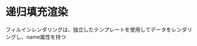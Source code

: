 <template is="exm-article">
<a href="../../publics/examples/fill-temps/demo.html" preview></a>
<a href="../../publics/examples/fill-temps/test-demo.html" main></a>
</template>

# 递归填充渲染

フィルインレンダリングは、独立したテンプレートを使用してデータをレンダリングし、name属性を持つ<template>要素を追加することで可能にします。この方法により、ネストさ���たデータ構造のレンダリングを実現し、より複雑なコンポーネントを作成できます。

`x-fill`を使用してレンダリングを行う際には、該当するテンプレート名を`name`属性に渡すだけで、独立したテンプレートの内容を表示できます。さらに、再帰的なフィルイン���サポートしており、テンプレート内で同じテンプレート名を使用して、ネストしたフィルインを実現することができます。

例では、"item"という名前のテンプレートを定義し、"x-fill"で対応するテンプレート名を渡しました。これにより、データの各項目がこのテンプレートを使用してレンダリ��グされ、テンプレート内で再度同じテンプレート名を使用して再帰的に埋められることがあります。この方法により、入れ子構造を持つデータを柔軟に処理し、より複雑なコンポーネントのレンダリングを実現できます。


